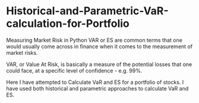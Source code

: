 # Historical-and-Parametric-VaR-calculation-for-Portfolio

Measuring Market Risk in Python
VAR or ES are common terms that one would usually come across in finance when it comes to the measurement of market risks.

VAR, or Value At Risk, is basically a measure of the potential losses that one could face, at a specific level of confidence - e.g. 99%. 

Here I have attempted to Calculate VaR and ES for a portfolio of stocks. I have used both historical and parametric approaches to calculate VaR and ES.
